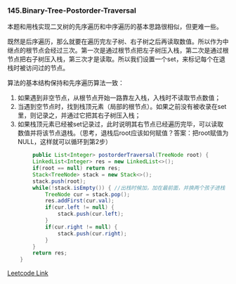 ### 145.Binary-Tree-Postorder-Traversal

本题和用栈实现二叉树的先序遍历和中序遍历的基本思路很相似，但更难一些。

既然是后序遍历，那么就要在遍历完左子树、右子树之后再读取数值。所以作为中继点的根节点会经过三次。第一次是通过根节点把左子树压入栈，第二次是通过根节点把右子树压入栈，第三次才是读取。所以我们设置一个set，来标记每个在退栈时被访问过的节点。

算法的基本结构保持和先序遍历算法一致：
1. 如果遇到非空节点，从根节点开始一路靠左入栈，入栈时不读取节点数值；
2. 当遇到空节点时，找到栈顶元素（局部的根节点）。如果之前没有被收录在set里，则记录之，并通过它把其右子树压入栈；
3. 如果栈顶元素已经被set记录过，此时说明其右节点已经遍历完毕，可以读取数值并将该节点退栈。（思考，退栈后root应该如何赋值？答案：把root赋值为NULL，这样就可以循环到第2步）
```java
        public List<Integer> postorderTraversal(TreeNode root) {
        LinkedList<Integer> res = new LinkedList<>();
        if(root == null) return res;
        Stack<TreeNode> stack = new Stack<>();
        stack.push(root);
        while(!stack.isEmpty()) { //出栈时候加，加在最前面，并换两个孩子进栈
            TreeNode cur = stack.pop();
            res.addFirst(cur.val);
            if(cur.left != null) {
                stack.push(cur.left);
            }
            if(cur.right != null) {
                stack.push(cur.right);
            }
        }
        return res;
    }
```        


[Leetcode Link](https://leetcode.com/problems/binary-tree-postorder-traversal)
